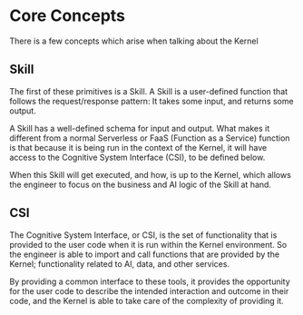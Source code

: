 # Core Concepts

There is a few concepts which arise when talking about the Kernel

## Skill

The first of these primitives is a Skill. A Skill is a user-defined function that follows the request/response pattern: It takes some input, and returns some output.

A Skill has a well-defined schema for input and output. What makes it different from a normal Serverless or FaaS (Function as a Service) function is that because it is being run in the context of the Kernel, it will have access to the Cognitive System Interface (CSI), to be defined below.

When this Skill will get executed, and how, is up to the Kernel, which allows the engineer to focus on the business and AI logic of the Skill at hand.

## CSI

The Cognitive System Interface, or CSI, is the set of functionality that is provided to the user code when it is run within the Kernel environment.
So the engineer is able to import and call functions that are provided by the Kernel; functionality related to AI, data, and other services.

By providing a common interface to these tools, it provides the opportunity for the user code to describe the intended interaction and outcome in their code, and the Kernel is able to take care of the complexity of providing it.